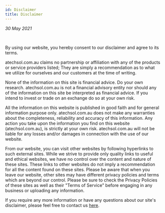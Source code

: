 ```yaml
---
id: Disclaimer
title: Disclaimer
---
```


<i>30 May 2021</i>

<br/>

By using our website, you hereby consent to our disclaimer and agree to its terms.

atechsol.com.au claims no partnership or affiliation with any of the products or service providers listed; They are simply a recommendation as to what we utilize for ourselves and our customers at the time of writing.

None of the information on this site is financial advice. Do your own research. atechsol.com.au is not a financial advisory entity nor should any of the information on this site be interpreted as financial advice. If you intend to invest or trade on an exchange do so at your own risk.

All the information on this website is published in good faith and for general information purpose only. atechsol.com.au does not make any warranties about the completeness, reliability and accuracy of this information. Any action you take upon the information you find on this website (atechsol.com.au), is strictly at your own risk. atechsol.com.au will not be liable for any losses and/or damages in connection with the use of our website.

From our website, you can visit other websites by following hyperlinks to such external sites. While we strive to provide only quality links to useful and ethical websites, we have no control over the content and nature of these sites. These links to other websites do not imply a recommendation for all the content found on these sites. Please be aware that when you leave our website, other sites may have different privacy policies and terms which are beyond our control. Please be sure to check the Privacy Policies of these sites as well as their "Terms of Service" before engaging in any business or uploading any information.

If you require any more information or have any questions about our site's disclaimer, please feel free to contact us [here](Contact.md).
